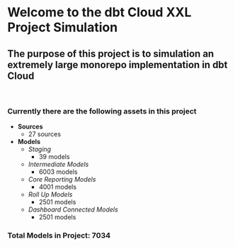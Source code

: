 # Welcome to the dbt Cloud XXL Project Simulation 

## The purpose of this project is to simulation an extremely large monorepo implementation in dbt Cloud
</br>

### Currently there are the following assets in this project
- **Sources**
    - 27 sources
- **Models**
    - _Staging_
        - 39 models
    - _Intermediate Models_
        - 6003 models
    - _Core Reporting Models_
        - 4001 models
    - _Roll Up Models_
        - 2501 models
    - _Dashboard Connected Models_
        - 2501 models

### Total Models in Project: 7034
